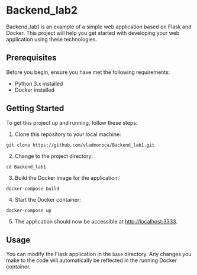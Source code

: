 # Backend_lab2

Backend_lab1 is an example of a simple web application based on Flask and Docker. This project will help you get started with developing your web application using these technologies.

## Prerequisites

Before you begin, ensure you have met the following requirements:
- Python 3.x installed
- Docker installed

## Getting Started

To get this project up and running, follow these steps:

1. Clone this repository to your local machine:

`git clone https://github.com/vladmoroca/Backend_lab1.git`

2. Change to the project directory:

`cd Backend_lab1`

3. Build the Docker image for the application:

`docker-compose build`

4. Start the Docker container:

`docker-compose up`

5. The application should now be accessible at [http://localhost:3333](http://localhost:3333).

## Usage

You can modify the Flask application in the `base` directory. Any changes you make to the code will automatically be reflected in the running Docker container.